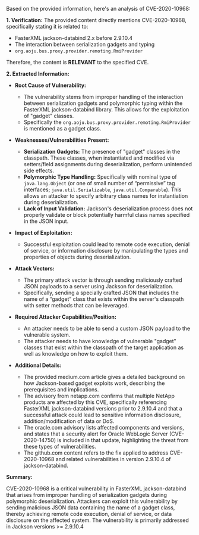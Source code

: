 Based on the provided information, here's an analysis of CVE-2020-10968:

**1. Verification:**
The provided content directly mentions CVE-2020-10968, specifically stating it is related to:
  - FasterXML jackson-databind 2.x before 2.9.10.4
  - The interaction between serialization gadgets and typing
  - `org.aoju.bus.proxy.provider.remoting.RmiProvider`

Therefore, the content is **RELEVANT** to the specified CVE.

**2. Extracted Information:**

*   **Root Cause of Vulnerability:**
    *   The vulnerability stems from improper handling of the interaction between serialization gadgets and polymorphic typing within the FasterXML jackson-databind library. This allows for the exploitation of "gadget" classes.
    *   Specifically the `org.aoju.bus.proxy.provider.remoting.RmiProvider` is mentioned as a gadget class.

*   **Weaknesses/Vulnerabilities Present:**
    *   **Serialization Gadgets:** The presence of "gadget" classes in the classpath. These classes, when instantiated and modified via setters/field assignments during deserialization, perform unintended side effects.
    *   **Polymorphic Type Handling:**  Specifically with nominal type of `java.lang.Object` (or one of small number of “permissive” tag interfaces; `java.util.Serializable`, `java.util.Comparable`). This allows an attacker to specify arbitrary class names for instantiation during deserialization.
    *   **Lack of Input Validation:** Jackson's deserialization process does not properly validate or block potentially harmful class names specified in the JSON input.

*   **Impact of Exploitation:**
    *   Successful exploitation could lead to remote code execution, denial of service, or information disclosure by manipulating the types and properties of objects during deserialization.

*   **Attack Vectors:**
    *   The primary attack vector is through sending maliciously crafted JSON payloads to a server using Jackson for deserialization.
    *   Specifically, sending a specially crafted JSON that includes the name of a “gadget” class that exists within the server's classpath with setter methods that can be leveraged.

*   **Required Attacker Capabilities/Position:**
    *   An attacker needs to be able to send a custom JSON payload to the vulnerable system.
    *   The attacker needs to have knowledge of vulnerable "gadget" classes that exist within the classpath of the target application as well as knowledge on how to exploit them.

*   **Additional Details:**
    *   The provided medium.com article gives a detailed background on how Jackson-based gadget exploits work, describing the prerequisites and implications.
    *   The advisory from netapp.com confirms that multiple NetApp products are affected by this CVE, specifically referencing FasterXML jackson-databind versions prior to 2.9.10.4 and that a successful attack could lead to sensitive information disclosure, addition/modification of data or DoS.
    *   The oracle.com advisory lists affected components and versions, and states that a security alert for Oracle WebLogic Server (CVE-2020-14750) is included in that update, highlighting the threat from these types of vulnerabilities.
    *   The github.com content refers to the fix applied to address CVE-2020-10968 and related vulnerabilities in version 2.9.10.4 of jackson-databind.

**Summary:**

CVE-2020-10968 is a critical vulnerability in FasterXML jackson-databind that arises from improper handling of serialization gadgets during polymorphic deserialization. Attackers can exploit this vulnerability by sending malicious JSON data containing the name of a gadget class, thereby achieving remote code execution, denial of service, or data disclosure on the affected system. The vulnerability is primarily addressed in Jackson versions >= 2.9.10.4